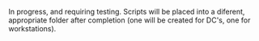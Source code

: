 In progress, and requiring testing. Scripts will be placed into a diferent, appropriate folder after completion (one will be created for DC's, one for workstations).
